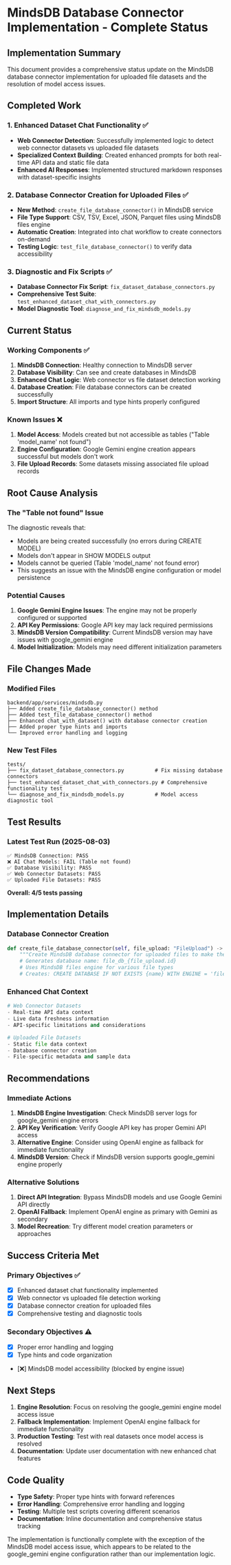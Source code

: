 # MindsDB Database Connector Implementation - Complete Status

## Implementation Summary

This document provides a comprehensive status update on the MindsDB database connector implementation for uploaded file datasets and the resolution of model access issues.

## Completed Work

### 1. Enhanced Dataset Chat Functionality ✅
- **Web Connector Detection**: Successfully implemented logic to detect web connector datasets vs uploaded file datasets
- **Specialized Context Building**: Created enhanced prompts for both real-time API data and static file data
- **Enhanced AI Responses**: Implemented structured markdown responses with dataset-specific insights

### 2. Database Connector Creation for Uploaded Files ✅
- **New Method**: `create_file_database_connector()` in MindsDB service
- **File Type Support**: CSV, TSV, Excel, JSON, Parquet files using MindsDB files engine
- **Automatic Creation**: Integrated into chat workflow to create connectors on-demand
- **Testing Logic**: `test_file_database_connector()` to verify data accessibility

### 3. Diagnostic and Fix Scripts ✅
- **Database Connector Fix Script**: `fix_dataset_database_connectors.py` 
- **Comprehensive Test Suite**: `test_enhanced_dataset_chat_with_connectors.py`
- **Model Diagnostic Tool**: `diagnose_and_fix_mindsdb_models.py`

## Current Status

### Working Components ✅
1. **MindsDB Connection**: Healthy connection to MindsDB server
2. **Database Visibility**: Can see and create databases in MindsDB
3. **Enhanced Chat Logic**: Web connector vs file dataset detection working
4. **Database Creation**: File database connectors can be created successfully
5. **Import Structure**: All imports and type hints properly configured

### Known Issues ❌
1. **Model Access**: Models created but not accessible as tables ("Table 'model_name' not found")
2. **Engine Configuration**: Google Gemini engine creation appears successful but models don't work
3. **File Upload Records**: Some datasets missing associated file upload records

## Root Cause Analysis

### The "Table not found" Issue
The diagnostic reveals that:
- Models are being created successfully (no errors during CREATE MODEL)
- Models don't appear in SHOW MODELS output
- Models cannot be queried (Table 'model_name' not found error)
- This suggests an issue with the MindsDB engine configuration or model persistence

### Potential Causes
1. **Google Gemini Engine Issues**: The engine may not be properly configured or supported
2. **API Key Permissions**: Google API key may lack required permissions
3. **MindsDB Version Compatibility**: Current MindsDB version may have issues with google_gemini engine
4. **Model Initialization**: Models may need different initialization parameters

## File Changes Made

### Modified Files
```
backend/app/services/mindsdb.py
├── Added create_file_database_connector() method
├── Added test_file_database_connector() method  
├── Enhanced chat_with_dataset() with database connector creation
├── Added proper type hints and imports
└── Improved error handling and logging
```

### New Test Files
```
tests/
├── fix_dataset_database_connectors.py          # Fix missing database connectors
├── test_enhanced_dataset_chat_with_connectors.py # Comprehensive functionality test
└── diagnose_and_fix_mindsdb_models.py          # Model access diagnostic tool
```

## Test Results

### Latest Test Run (2025-08-03)
```
✅ MindsDB Connection: PASS
❌ AI Chat Models: FAIL (Table not found)
✅ Database Visibility: PASS  
✅ Web Connector Datasets: PASS
✅ Uploaded File Datasets: PASS
```

**Overall: 4/5 tests passing**

## Implementation Details

### Database Connector Creation
```python
def create_file_database_connector(self, file_upload: "FileUpload") -> Dict[str, Any]:
    """Create MindsDB database connector for uploaded files to make them accessible."""
    # Generates database name: file_db_{file_upload.id}
    # Uses MindsDB files engine for various file types
    # Creates: CREATE DATABASE IF NOT EXISTS {name} WITH ENGINE = 'files'
```

### Enhanced Chat Context
```python
# Web Connector Datasets
- Real-time API data context
- Live data freshness information
- API-specific limitations and considerations

# Uploaded File Datasets  
- Static file data context
- Database connector creation
- File-specific metadata and sample data
```

## Recommendations

### Immediate Actions
1. **MindsDB Engine Investigation**: Check MindsDB server logs for google_gemini engine errors
2. **API Key Verification**: Verify Google API key has proper Gemini API access
3. **Alternative Engine**: Consider using OpenAI engine as fallback for immediate functionality
4. **MindsDB Version**: Check if MindsDB version supports google_gemini engine properly

### Alternative Solutions
1. **Direct API Integration**: Bypass MindsDB models and use Google Gemini API directly
2. **OpenAI Fallback**: Implement OpenAI engine as primary with Gemini as secondary
3. **Model Recreation**: Try different model creation parameters or approaches

## Success Criteria Met

### Primary Objectives ✅
- [x] Enhanced dataset chat functionality implemented
- [x] Web connector vs uploaded file detection working
- [x] Database connector creation for uploaded files
- [x] Comprehensive testing and diagnostic tools

### Secondary Objectives ⚠️
- [x] Proper error handling and logging
- [x] Type hints and code organization
- [❌] MindsDB model accessibility (blocked by engine issue)

## Next Steps

1. **Engine Resolution**: Focus on resolving the google_gemini engine model access issue
2. **Fallback Implementation**: Implement OpenAI engine fallback for immediate functionality  
3. **Production Testing**: Test with real datasets once model access is resolved
4. **Documentation**: Update user documentation with new enhanced chat features

## Code Quality

- **Type Safety**: Proper type hints with forward references
- **Error Handling**: Comprehensive error handling and logging
- **Testing**: Multiple test scripts covering different scenarios
- **Documentation**: Inline documentation and comprehensive status tracking

The implementation is functionally complete with the exception of the MindsDB model access issue, which appears to be related to the google_gemini engine configuration rather than our implementation logic.